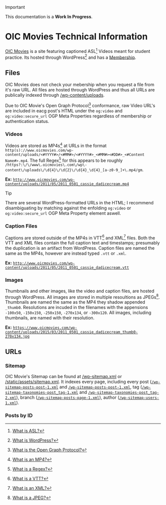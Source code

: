 
> [!IMPORTANT]  
> This documentation is a **Work In Progress**.

# OIC Movies Technical Information

[OIC Movies](https://www.oicmovies.com) is a site featuring captioned ASL[^help.asl] Videos meant for student practice. Its hosted through WordPress[^help.wordpress] and has a [Membership](https://www.oicmovies.com/membership-account/membership-levels).

## Files

OIC Movies does not check your mebership when you request a file from it's raw URL. All files are hosted through WordPress and thus all URLs are publically indexed through [/wp-content/uploads](https://www.oicmovies.com/wp-content/uploads).


Due to OIC Movie's Open Graph Protocol[^help.ogp] conformance, raw Video URL's are included in eacg post's HTML under the `og:video` and `og:video:secure_url` OGP Meta Properties regardless of membership or authentication status.

### Videos

Videos are stored as MP4s[^help.mp4] at URLs in the format `http(s)://www.oicmovies.com/wp-content/uploads/<#YYYY#>/<#MM#>/<#YYYY#>_<#MM#><#DD#>_<#Content Name#>.mp4`. The full Regex[^help.regex] for this appears to be roughly `/https?:\/\/www\.oicmovies\.com\/wp\-content\/uploads\/\d{4}\/\d{2}\/\d{4}_\d{4}_[a-z0-9_]+\.mp4/gm`.

**Ex:** [`http://www.oicmovies.com/wp-content/uploads/2011/05/2011_0501_cassie_dadicecream.mp4`](http://www.oicmovies.com/wp-content/uploads/2011/05/2011_0501_cassie_dadicecream.mp4)

> [!TIP]
> There are several WordPress-formatted URLs in the HTML; I recommend disambiguating by matching against the enfolding `og:video` or `og:video:secure_url` OGP Meta Property element aswell.

### Caption Files

Captions are stored outside of the MP4s in VTT[^help.vtt] and XML[^help.xml] files. Both the VTT and XML files contain the full caption text and timestamps; presumably the duplication is an artifact from WordPress. Caption files are named the same as the MP4s, however are instead typed `.vtt` or `.xml`.

**Ex:** [`http://www.oicmovies.com/wp-content/uploads/2011/05/2011_0501_cassie_dadicecream.vtt`](http://www.oicmovies.com/wp-content/uploads/2011/05/2011_0501_cassie_dadicecream.vtt)

### Images

Thumbnails and other images, like the video and caption files, are hosted through WordPress. All images are stored in multiple resoultions as JPEGs[^help.jpeg]. Thumbnails are named the same as the MP4 they shadow appended `_thumb0`. Resolutions are incuded in the filenames with the appensions `-100x50`, `-150x150`, `-250x150`, `-270x134`, or `-300x120`. All images, including thumbnails, are named with their resolution.

**Ex:** [`https://www.oicmovies.com/wp-content/uploads/2015/03/2011_0501_cassie_dadicecream_thumb0-270x134.jpg`](https://www.oicmovies.com/wp-content/uploads/2015/03/2011_0501_cassie_dadicecream_thumb0-270x134.jpg)

## URLs

### Sitemap

OIC Movie's Sitemap can be found at [/wp-sitemap.xml](https://www.oicmovies.com/wp-sitemap.xml) or [/static/assets/sitemap.xml](https://www.oicmovies.com/static/assets/sitemap.xml). It indexes every page, including every post ([`/wp-sitemap-posts-post-1.xml`](https://www.oicmovies.com/wp-sitemap-posts-post-1.xml) and [`/wp-sitemap-posts-post-1.xml`]((https://www.oicmovies.com/wp-sitemap-posts-post-2.xml)), tag ([`/wp-sitemap-taxonomies-post_tag-1.xml`](https://www.oicmovies.com/wp-sitemap-taxonomies-post_tag-1.xml) and [`/wp-sitemap-taxonomies-post_tag-2.xml`](https://www.oicmovies.com/wp-sitemap-taxonomies-post_tag-2.xml)), branch ([`/wp-sitemap-posts-page-1.xml`](https://www.oicmovies.com/wp-sitemap-posts-page-1.xml)), author ([`/wp-sitemap-users-1.xml`](https://www.oicmovies.com/wp-sitemap-users-1.xml)).

### Posts by ID



<!-- MARK: Footnotes -->
[^help.asl]: [What is ASL?](https://en.wikipedia.org/wiki/American_Sign_Language)
[^help.wordpress]: [What is WordPress?](https://wordpress.com)
[^help.ogp]: [What is the Open Graph Protocol?](https://ogp.me)
[^help.mp4]: [What is an MP4?](https://en.wikipedia.org/wiki/MP4_file_format)
[^help.regex]: [What is a Regex?](https://en.wikipedia.org/wiki/Regular_expression)
[^help.vtt]: [What is a VTT?](https://en.wikipedia.org/wiki/WebVTT)
[^help.xml]: [What is an XML?](https://en.wikipedia.org/wiki/XML)
[^help.jpeg]: [What is a JPEG?](https://en.wikipedia.org/wiki/JPEG)